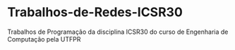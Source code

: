 # Trabalhos-de-Redes-ICSR30
Trabalhos de Programação da disciplina ICSR30 do curso de Engenharia de Computação pela UTFPR
